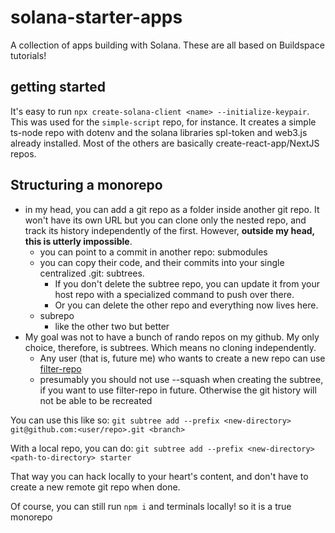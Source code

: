 # solana-starter-apps
A collection of apps building with Solana. These are all based on Buildspace tutorials!

## getting started
It's easy to run `npx create-solana-client <name> --initialize-keypair`. This was used for the `simple-script` repo, for instance. It creates a simple ts-node repo with dotenv and the solana libraries spl-token and web3.js already installed. Most of the others are basically create-react-app/NextJS repos.

## Structuring a monorepo

- in my head, you can add a git repo as a folder inside another git repo. It won't have its own URL but you can clone only the nested repo, and track its history independently of the first. However, **outside my head, this is utterly impossible**.
    - you can point to a commit in another repo: submodules
    - you can copy their code, and their commits into your single centralized .git: subtrees. 
        - If you don't delete the subtree repo, you can update it from your host repo with a specialized command to push over there.
        - Or you can delete the other repo and everything now lives here.
    - subrepo
        - like the other two but better
- My goal was not to have a bunch of rando repos on my github. My only choice, therefore, is subtrees. Which means no cloning independently. 
    - Any user (that is, future me) who wants to create a new repo can use [filter-repo](https://docs.github.com/en/get-started/using-git/splitting-a-subfolder-out-into-a-new-repository)
    - presumably you should not use --squash when creating the subtree, if you want to use filter-repo in future. Otherwise the git history will not be able to be recreated

You can use this like so:
`git subtree add --prefix <new-directory> git@github.com:<user/repo>.git <branch>`

With a local repo, you can do:
`git subtree add --prefix <new-directory> <path-to-directory> starter`

That way you can hack locally to your heart's content, and don't have to create a new remote git repo when done.

Of course, you can still run `npm i` and terminals locally! so it is a true monorepo
